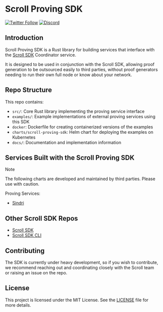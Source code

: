 # Scroll Proving SDK
[![Twitter Follow](https://img.shields.io/twitter/follow/Scroll_ZKP?style=social)](https://twitter.com/Scroll_ZKP)
[![Discord](https://img.shields.io/discord/984015101017346058?color=%235865F2&label=Discord&logo=discord&logoColor=%23fff)](https://discord.gg/scroll)

## Introduction

Scroll Proving SDK is a Rust library for building services that interface with the [Scroll SDK](https://github.com/scroll-tech/scroll-sdk) Coordinator service.

It is designed to be used in conjunction with the Scroll SDK, allowing proof generation to be outsourced easily to third parties, without proof generators needing to run their own full node or know about your network. 

## Repo Structure
This repo contains:
- `src/`: Core Rust library implementing the proving service interface
- `examples/`: Example implementations of external proving services using this SDK
- `docker`: Dockerfile for creating containerized versions of the examples
- `charts/scroll-proving-sdk`: Helm chart for deploying the examples on Kubernetes
- `docs/`: Documentation and implementation information

## Services Built with the Scroll Proving SDK

> [!NOTE]
> The following charts are developed and maintained by third parties. Please use with caution.

Proving Services:
- [Sindri](https://github.com/Sindri-Labs/sindri-scroll-sdk/)

## Other Scroll SDK Repos

- [Scroll SDK](https://www.github.com/scroll-tech/scroll-sdk)
- [Scroll SDK CLI](https://www.github.com/scroll-tech/scroll-sdk-cli)

## Contributing

The SDK is currently under heavy development, so if you wish to contribute, we recommend reaching out and coordinating closely with the Scroll team or raising an issue on the repo.

## License

This project is licensed under the MIT License. See the [LICENSE](./LICENSE) file for more details.
